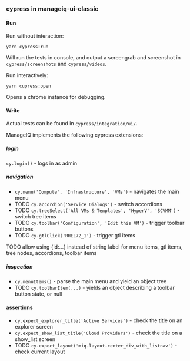 ### cypress in manageiq-ui-classic

#### Run

Run without interaction:

    yarn cypress:run

Will run the tests in console, and output a screengrab and screenshot in `cypress/screenshots` and `cypress/videos`.

Run interactively:

    yarn cupress:open

Opens a chrome instance for debugging.


#### Write

Actual tests can be found in `cypress/integration/ui/`.

ManageIQ implements the following cypress extensions:

##### login

`cy.login()` - logs in as admin

##### navigation

* `cy.menu('Compute', 'Infrastructure', 'VMs')` - navigates the main menu
* TODO `cy.accordion('Service Dialogs')` - switch accordions
* TODO `cy.treeSelect('All VMs & Templates', 'HyperV', 'SCVMM')` - switch tree items
* TODO `cy.toolbar('Configuration', 'Edit this VM')` - trigger toolbar buttons
* TODO `cy.gtlClick('RHEL72_1')` - trigger gtl items

TODO allow using {id:...} instead of string label for menu items, gtl items, tree nodes, accordions, toolbar items

##### inspection

* `cy.menuItems()` - parse the main menu and yield an object tree
* TODO `cy.toolbarItem(...)` - yields an object describing a toolbar button state, or null

#### assertions

* `cy.expect_explorer_title('Active Services')` - check the title on an explorer screen
* `cy.expect_show_list_title('Cloud Providers')` - check the title on a show\_list screen
* TODO `cy.expect_layout('miq-layout-center_div_with_listnav')` - check current layout
